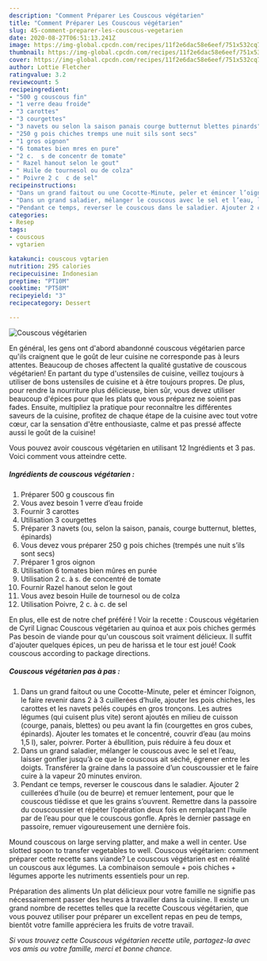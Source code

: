 ```yaml
---
description: "Comment Préparer Les Couscous végétarien"
title: "Comment Préparer Les Couscous végétarien"
slug: 45-comment-preparer-les-couscous-vegetarien
date: 2020-08-27T06:51:13.241Z
image: https://img-global.cpcdn.com/recipes/11f2e6dac58e6eef/751x532cq70/couscous-vegetarien-photo-principale-de-la-recette.jpg
thumbnail: https://img-global.cpcdn.com/recipes/11f2e6dac58e6eef/751x532cq70/couscous-vegetarien-photo-principale-de-la-recette.jpg
cover: https://img-global.cpcdn.com/recipes/11f2e6dac58e6eef/751x532cq70/couscous-vegetarien-photo-principale-de-la-recette.jpg
author: Lottie Fletcher
ratingvalue: 3.2
reviewcount: 5
recipeingredient:
- "500 g couscous fin"
- "1 verre deau froide"
- "3 carottes"
- "3 courgettes"
- "3 navets ou selon la saison panais courge butternut blettes pinards"
- "250 g pois chiches tremps une nuit sils sont secs"
- "1 gros oignon"
- "6 tomates bien mres en pure"
- "2 c.  s de concentr de tomate"
- " Razel hanout selon le gout"
- " Huile de tournesol ou de colza"
- " Poivre 2 c  c de sel"
recipeinstructions:
- "Dans un grand faitout ou une Cocotte-Minute, peler et émincer l’oignon, le faire revenir dans 2 à 3 cuillerées d’huile, ajouter les pois chiches, les carottes et les navets pelés coupés en gros tronçons. Les autres légumes (qui cuisent plus vite) seront ajoutés en milieu de cuisson (courge, panais, blettes) ou peu avant la fin (courgettes en gros cubes, épinards). Ajouter les tomates et le concentré, couvrir d’eau (au moins 1,5 l), saler, poivrer. Porter à ébullition, puis réduire à feu doux et"
- "Dans un grand saladier, mélanger le couscous avec le sel et l’eau, laisser gonfler jusqu’à ce que le couscous ait séché, égrener entre les doigts. Transférer la graine dans la passoire d’un couscoussier et le faire cuire à la vapeur 20 minutes environ."
- "Pendant ce temps, reverser le couscous dans le saladier. Ajouter 2 cuillerées d’huile (ou de beurre) et remuer lentement, pour que le couscous tiédisse et que les grains s’ouvrent. Remettre dans la passoire du couscoussier et répéter l’opération deux fois en remplaçant l’huile par de l’eau pour que le couscous gonfle. Après le dernier passage en passoire, remuer vigoureusement une dernière fois."
categories:
- Resep
tags:
- couscous
- vgtarien

katakunci: couscous vgtarien 
nutrition: 295 calories
recipecuisine: Indonesian
preptime: "PT10M"
cooktime: "PT58M"
recipeyield: "3"
recipecategory: Dessert

---
```



![Couscous végétarien](https://img-global.cpcdn.com/recipes/11f2e6dac58e6eef/751x532cq70/couscous-vegetarien-photo-principale-de-la-recette.jpg)

En général, les gens ont d'abord abandonné couscous végétarien parce qu'ils craignent que le goût de leur cuisine ne corresponde pas à leurs attentes. Beaucoup de choses affectent la qualité gustative de couscous végétarien! En partant du type d'ustensiles de cuisine, veillez toujours à utiliser de bons ustensiles de cuisine et à être toujours propres. De plus, pour rendre la nourriture plus délicieuse, bien sûr, vous devez utiliser beaucoup d'épices pour que les plats que vous préparez ne soient pas fades. Ensuite, multipliez la pratique pour reconnaître les différentes saveurs de la cuisine, profitez de chaque étape de la cuisine avec tout votre cœur, car la sensation d'être enthousiaste, calme et pas pressé affecte aussi le goût de la cuisine!

<!--inarticleads1-->

Vous pouvez avoir couscous végétarien en utilisant 12 Ingrédients et 3 pas. Voici comment vous atteindre cette.

##### Ingrédients de couscous végétarien :

1. Préparer 500 g couscous fin
1. Vous avez besoin 1 verre d’eau froide
1. Fournir 3 carottes
1. Utilisation 3 courgettes
1. Préparer 3 navets (ou, selon la saison, panais, courge butternut, blettes, épinards)
1. Vous devez vous préparer 250 g pois chiches (trempés une nuit s’ils sont secs)
1. Préparer 1 gros oignon
1. Utilisation 6 tomates bien mûres en purée
1. Utilisation 2 c. à s. de concentré de tomate
1. Fournir  Razel hanout selon le gout
1. Vous avez besoin  Huile de tournesol ou de colza
1. Utilisation  Poivre, 2 c. à c. de sel


En plus, elle est de notre chef préféré ! Voir la recette : Couscous végétarien de Cyril Lignac Couscous végétarien au quinoa et aux pois chiches germés Pas besoin de viande pour qu&#39;un couscous soit vraiment délicieux. Il suffit d&#39;ajouter quelques épices, un peu de harissa et le tour est joué! Cook couscous according to package directions. 

<!--inarticleads2-->

##### Couscous végétarien pas à pas :

1. Dans un grand faitout ou une Cocotte-Minute, peler et émincer l’oignon, le faire revenir dans 2 à 3 cuillerées d’huile, ajouter les pois chiches, les carottes et les navets pelés coupés en gros tronçons. Les autres légumes (qui cuisent plus vite) seront ajoutés en milieu de cuisson (courge, panais, blettes) ou peu avant la fin (courgettes en gros cubes, épinards). Ajouter les tomates et le concentré, couvrir d’eau (au moins 1,5 l), saler, poivrer. Porter à ébullition, puis réduire à feu doux et
1. Dans un grand saladier, mélanger le couscous avec le sel et l’eau, laisser gonfler jusqu’à ce que le couscous ait séché, égrener entre les doigts. Transférer la graine dans la passoire d’un couscoussier et le faire cuire à la vapeur 20 minutes environ.
1. Pendant ce temps, reverser le couscous dans le saladier. Ajouter 2 cuillerées d’huile (ou de beurre) et remuer lentement, pour que le couscous tiédisse et que les grains s’ouvrent. Remettre dans la passoire du couscoussier et répéter l’opération deux fois en remplaçant l’huile par de l’eau pour que le couscous gonfle. Après le dernier passage en passoire, remuer vigoureusement une dernière fois.


Mound couscous on large serving platter, and make a well in center. Use slotted spoon to transfer vegetables to well. Couscous végétarien: comment préparer cette recette sans viande? Le couscous végétarien est en réalité un couscous aux légumes. La combinaison semoule + pois chiches + légumes apporte les nutriments essentiels pour un rep. 

<!--inarticleads1-->

<p>
Préparation des aliments Un plat délicieux pour votre famille ne signifie pas nécessairement passer des heures à travailler dans la cuisine. Il existe un grand nombre de recettes telles que la recette Couscous végétarien, que vous pouvez utiliser pour préparer un excellent repas en peu de temps, bientôt votre famille appréciera les fruits de votre travail.
</p>

<p>
<i>Si vous trouvez cette Couscous végétarien recette utile, partagez-la avec vos amis ou votre famille, merci et bonne chance.</i>
</p>
